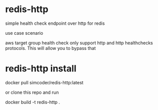 # redis-http

simple health check endpoint over http for redis

use case scenario

aws target group health check only support http and http healthchecks protocols. This will allow you to bypass that

# redis-http install

docker pull simcoder/redis-http:latest

or clone this repo and run

docker build -t redis-http .